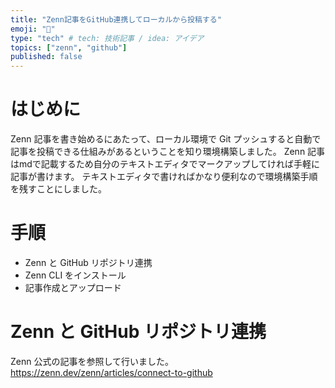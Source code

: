 ```yaml
---
title: "Zenn記事をGitHub連携してローカルから投稿する"
emoji: "📝"
type: "tech" # tech: 技術記事 / idea: アイデア
topics: ["zenn", "github"]
published: false
---
```


# はじめに

Zenn 記事を書き始めるにあたって、ローカル環境で Git プッシュすると自動で記事を投稿できる仕組みがあるということを知り環境構築しました。
Zenn 記事はmdで記載するため自分のテキストエディタでマークアップしてければ手軽に記事が書けます。
テキストエディタで書ければかなり便利なので環境構築手順を残すことにしました。

# 手順

- Zenn と GitHub リポジトリ連携
- Zenn CLI をインストール
- 記事作成とアップロード

# Zenn と GitHub リポジトリ連携

Zenn 公式の記事を参照して行いました。
https://zenn.dev/zenn/articles/connect-to-github

